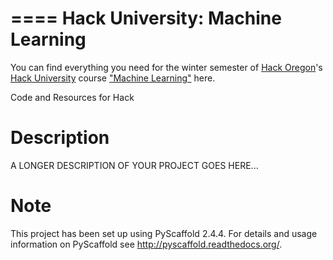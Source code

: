 ====
Hack University: Machine Learning
====


You can find everything you need for the winter semester of [Hack Oregon](http://www.hackoregon.org/)'s
[Hack University](http://www.hackoregon.org/hack-university/) course 
["Machine Learning"](http://www.hackoregon.org/database-cohort) here.

Code and Resources for Hack


Description
===========

A LONGER DESCRIPTION OF YOUR PROJECT GOES HERE...


Note
====

This project has been set up using PyScaffold 2.4.4. For details and usage
information on PyScaffold see http://pyscaffold.readthedocs.org/.
